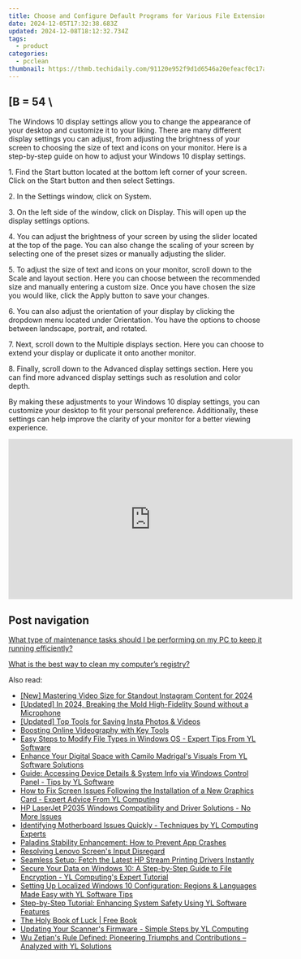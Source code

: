 ```yaml
---
title: Choose and Configure Default Programs for Various File Extensions in Windows Operating System – Expert Tips From YL Software
date: 2024-12-05T17:32:38.683Z
updated: 2024-12-08T18:12:32.734Z
tags:
  - product
categories:
  - pcclean
thumbnail: https://thmb.techidaily.com/91120e952f9d1d6546a20efeacf0c17a6bf03fb188a99199abb6d7256d2ab1ac.jpg
---
```


## \[B = 54 \

The Windows 10 display settings allow you to change the appearance of your desktop and customize it to your liking. There are many different display settings you can adjust, from adjusting the brightness of your screen to choosing the size of text and icons on your monitor. Here is a step-by-step guide on how to adjust your Windows 10 display settings. 

1\. Find the Start button located at the bottom left corner of your screen. Click on the Start button and then select Settings.

2\. In the Settings window, click on System.

3\. On the left side of the window, click on Display. This will open up the display settings options. 

4\. You can adjust the brightness of your screen by using the slider located at the top of the page. You can also change the scaling of your screen by selecting one of the preset sizes or manually adjusting the slider.

5\. To adjust the size of text and icons on your monitor, scroll down to the Scale and layout section. Here you can choose between the recommended size and manually entering a custom size. Once you have chosen the size you would like, click the Apply button to save your changes.

6\. You can also adjust the orientation of your display by clicking the dropdown menu located under Orientation. You have the options to choose between landscape, portrait, and rotated.

7\. Next, scroll down to the Multiple displays section. Here you can choose to extend your display or duplicate it onto another monitor.

8\. Finally, scroll down to the Advanced display settings section. Here you can find more advanced display settings such as resolution and color depth. 

By making these adjustments to your Windows 10 display settings, you can customize your desktop to fit your personal preference. Additionally, these settings can help improve the clarity of your monitor for a better viewing experience.

<!-- affiliate ads begin -->
<iframe width="560" height="315" src="https://www.youtube.com/embed/rdNq2Sp031s?si=3FcJa3dQLraUDHKv" title="YouTube video player" frameborder="0" allow="accelerometer; autoplay; clipboard-write; encrypted-media; gyroscope; picture-in-picture; web-share" referrerpolicy="strict-origin-when-cross-origin" allowfullscreen></iframe>
<!-- affiliate ads end -->

## Post navigation

[What type of maintenance tasks should I be performing on my PC to keep it running efficiently?](https://tools.techidaily.com/pcclean/products/)

[What is the best way to clean my computer’s registry?](https://tools.techidaily.com/pcclean/products/)

<ins class="adsbygoogle"
     style="display:block"
     data-ad-format="autorelaxed"
     data-ad-client="ca-pub-7571918770474297"
     data-ad-slot="1223367746"></ins>

<ins class="adsbygoogle"
     style="display:block"
     data-ad-client="ca-pub-7571918770474297"
     data-ad-slot="8358498916"
     data-ad-format="auto"
     data-full-width-responsive="true"></ins>

<span class="atpl-alsoreadstyle">Also read:</span>
<div><ul>
<li><a href="https://instagram-video-recordings.techidaily.com/new-mastering-video-size-for-standout-instagram-content-for-2024/"><u>[New] Mastering Video Size for Standout Instagram Content for 2024</u></a></li>
<li><a href="https://youtube-docs.techidaily.com/ed-in-2024-breaking-the-mold-high-fidelity-sound-without-a-microphone/"><u>[Updated] In 2024, Breaking the Mold High-Fidelity Sound without a Microphone</u></a></li>
<li><a href="https://instagram-clips.techidaily.com/updated-top-tools-for-saving-insta-photos-and-videos/"><u>[Updated] Top Tools for Saving Insta Photos & Videos</u></a></li>
<li><a href="https://extra-lessons.techidaily.com/boosting-online-videography-with-key-tools/"><u>Boosting Online Videography with Key Tools</u></a></li>
<li><a href="https://win-exclusive.techidaily.com/easy-steps-to-modify-file-types-in-windows-os-expert-tips-from-yl-software/"><u>Easy Steps to Modify File Types in Windows OS - Expert Tips From YL Software</u></a></li>
<li><a href="https://win-exclusive.techidaily.com/enhance-your-digital-space-with-camilo-madrigals-visuals-from-yl-software-solutions/"><u>Enhance Your Digital Space with Camilo Madrigal's Visuals From YL Software Solutions</u></a></li>
<li><a href="https://win-help.techidaily.com/guide-accessing-device-details-and-system-info-via-windows-control-panel-tips-by-yl-software/"><u>Guide: Accessing Device Details & System Info via Windows Control Panel - Tips by YL Software</u></a></li>
<li><a href="https://win-exclusive.techidaily.com/how-to-fix-screen-issues-following-the-installation-of-a-new-graphics-card-expert-advice-from-yl-computing/"><u>How to Fix Screen Issues Following the Installation of a New Graphics Card - Expert Advice From YL Computing</u></a></li>
<li><a href="https://win-dash.techidaily.com/hp-laserjet-p2035-windows-compatibility-and-driver-solutions-no-more-issues/"><u>HP LaserJet P2035 Windows Compatibility and Driver Solutions - No More Issues</u></a></li>
<li><a href="https://win-exclusive.techidaily.com/identifying-motherboard-issues-quickly-techniques-by-yl-computing-experts/"><u>Identifying Motherboard Issues Quickly - Techniques by YL Computing Experts</u></a></li>
<li><a href="https://win-blog.techidaily.com/paladins-stability-enhancement-how-to-prevent-app-crashes/"><u>Paladins Stability Enhancement: How to Prevent App Crashes</u></a></li>
<li><a href="https://network-issues.techidaily.com/resolving-lenovo-screens-input-disregard/"><u>Resolving Lenovo Screen's Input Disregard</u></a></li>
<li><a href="https://hardware-help.techidaily.com/seamless-setup-fetch-the-latest-hp-stream-printing-drivers-instantly/"><u>Seamless Setup: Fetch the Latest HP Stream Printing Drivers Instantly</u></a></li>
<li><a href="https://win-exclusive.techidaily.com/secure-your-data-on-windows-10-a-step-by-step-guide-to-file-encryption-yl-computings-expert-tutorial/"><u>Secure Your Data on Windows 10: A Step-by-Step Guide to File Encryption - YL Computing's Expert Tutorial</u></a></li>
<li><a href="https://win-exclusive.techidaily.com/setting-up-localized-windows-10-configuration-regions-and-languages-made-easy-with-yl-software-tips/"><u>Setting Up Localized Windows 10 Configuration: Regions & Languages Made Easy with YL Software Tips</u></a></li>
<li><a href="https://win-exclusive.techidaily.com/step-by-step-tutorial-enhancing-system-safety-using-yl-software-features/"><u>Step-by-Step Tutorial: Enhancing System Safety Using YL Software Features</u></a></li>
<li><a href="https://novels-ebooks.techidaily.com/210339934-9789529451616-the-holy-book-of-luck/"><u>The Holy Book of Luck | Free Book</u></a></li>
<li><a href="https://win-exclusive.techidaily.com/updating-your-scanners-firmware-simple-steps-by-yl-computing/"><u>Updating Your Scanner's Firmware - Simple Steps by YL Computing</u></a></li>
<li><a href="https://win-exclusive.techidaily.com/wu-zetians-rule-defined-pioneering-triumphs-and-contributions-analyzed-with-yl-solutions/"><u>Wu Zetian's Rule Defined: Pioneering Triumphs and Contributions – Analyzed with YL Solutions</u></a></li>
</ul></div>

